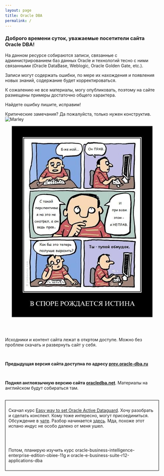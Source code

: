 ```yaml
---
layout: page
title: Oracle DBA
permalink: /
---
```


<h3>Доброго времени суток, уважаемые посетители сайта Oracle DBA!</h3>

На данном ресурсе собираются записи, связанные с администрированием баз данных Oracle и технологий тесно с ними связанными (Oracle DataBase, Weblogic, Oracle Golden Gate, etc.).<br/>

Записи могут содержать ошибки, по мере их нахождения и появления новых знаний, содержание будет корректироваться.


К сожалению не все материалы, могу опубликовать, поэтому на сайте размещены примеры достаточно общего характера.


Найдете ошибку пишите, исправим!


Критические замечания? Да пожалуйста, только нужен конструктив.
<br/><img src="http://img.fotografii.org/a3333333mail.gif" alt="Marley" border="0" />


<div align="center">
	<img src="/website/pictures/kritika.jpg" alt="Oracle DBA" border="0" />
</div>


<br/><br/>

Исходники и контент сайта лежат в откртом доступе. Можно без проблем скачать и развернуть сайт у себя.

<br/>

**Предыдущая версия сайта доступна по адресу <a href="http://prev.oracle-dba.ru">prev.oracle-dba.ru</a>**

<br/>

**Поднял англоязычную версию сайта <a href="http://oracledba.net">oracledba.net</a>**. Материалы на английском будут собираться там.


<br/>

<div style="padding:10px; border:thin solid black;">

Скачал курс <a href="https://www.udemy.com/easy-way-to-set-oracle-active-dataguard/">Easy way to set Oracle Active Dataguard</a>. Хочу разобрать и сделать конспект. Кому тоже интересно, могут присоединиться. Обсуждение в <a href="/chat/">чате</a>. Разбор начинается <a href="/oracle-database-installation/dataguard/linux/6.7/oracle/12.1/">здесь</a>. Мда, похоже этот испано индус не особо далеко от меня ушел.


<br/><br/>

Потом, планирую изучить курс oracle-business-intelligence-enterprise-edition-obiee-11g  и oracle-e-business-suite-r12-applications-dba

</div>

